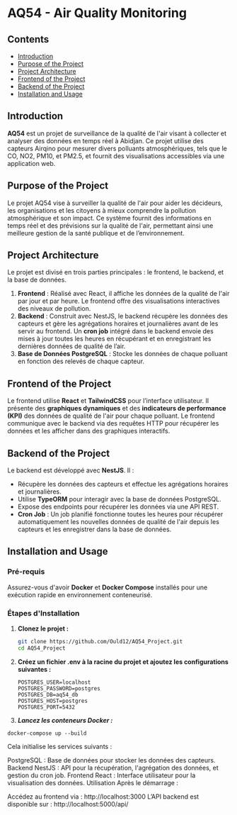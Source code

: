# AQ54 - Air Quality Monitoring

## Contents

- [Introduction](#Introduction)
- [Purpose of the Project](#Purpose-of-the-Project)
- [Project Architecture](#Project-Architecture)
- [Frontend of the Project](#Frontend-of-the-Project)
- [Backend of the Project](#Backend-of-the-Project)
- [Installation and Usage](#Installation-and-Usage)


## Introduction 

**AQ54** est un projet de surveillance de la qualité de l'air visant à collecter et analyser des données en temps réel à Abidjan. Ce projet utilise des capteurs Airqino pour mesurer divers polluants atmosphériques, tels que le CO, NO2, PM10, et PM2.5, et fournit des visualisations accessibles via une application web.

## Purpose of the Project

Le projet AQ54 vise à surveiller la qualité de l'air pour aider les décideurs, les organisations et les citoyens à mieux comprendre la pollution atmosphérique et son impact. Ce système fournit des informations en temps réel et des prévisions sur la qualité de l'air, permettant ainsi une meilleure gestion de la santé publique et de l’environnement.

## Project Architecture

Le projet est divisé en trois parties principales : le frontend, le backend, et la base de données.

1. **Frontend** : Réalisé avec React, il affiche les données de la qualité de l'air par jour et par heure. Le frontend offre des visualisations interactives des niveaux de pollution.
2. **Backend** : Construit avec NestJS, le backend récupère les données des capteurs et gère les agrégations horaires et journalières avant de les servir au frontend. Un **cron job** intégré dans le backend envoie des mises à jour toutes les heures en récupérant et en enregistrant les dernières données de qualité de l’air.
3. **Base de Données PostgreSQL** : Stocke les données de chaque polluant en fonction des relevés de chaque capteur.

## Frontend of the Project

Le frontend utilise **React** et **TailwindCSS** pour l’interface utilisateur. Il présente des **graphiques dynamiques** et des **indicateurs de performance (KPI)** des données de qualité de l'air pour chaque polluant. Le frontend communique avec le backend via des requêtes HTTP pour récupérer les données et les afficher dans des graphiques interactifs.

## Backend of the Project

Le backend est développé avec **NestJS**. Il :
- Récupère les données des capteurs et effectue les agrégations horaires et journalières.
- Utilise **TypeORM** pour interagir avec la base de données PostgreSQL.
- Expose des endpoints pour récupérer les données via une API REST.
- **Cron Job** : Un job planifié fonctionne toutes les heures pour récupérer automatiquement les nouvelles données de qualité de l'air depuis les capteurs et les enregistrer dans la base de données.

## Installation and Usage

### Pré-requis

Assurez-vous d'avoir **Docker** et **Docker Compose** installés pour une exécution rapide en environnement conteneurisé.

### Étapes d'Installation

1. **Clonez le projet :**
   ```bash
   git clone https://github.com/Ould12/AQ54_Project.git 
   cd AQ54_Project

2. **Créez un fichier .env à la racine du projet et ajoutez les configurations suivantes :**

    ```
    POSTGRES_USER=localhost
    POSTGRES_PASSWORD=postgres
    POSTGRES_DB=aq54_db
    POSTGRES_HOST=postgres
    POSTGRES_PORT=5432 
    ```
3. ***Lancez les conteneurs Docker :***

```
docker-compose up --build
```
Cela initialise les services suivants :

PostgreSQL : Base de données pour stocker les données des capteurs.
Backend NestJS : API pour la récupération, l'agrégation des données, et gestion du cron job.
Frontend React : Interface utilisateur pour la visualisation des données.
Utilisation
Après le démarrage :

Accédez au frontend via : http://localhost:3000
L’API backend est disponible sur : http://localhost:5000/api/


